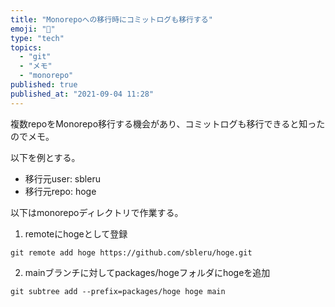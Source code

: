 ```yaml
---
title: "Monorepoへの移行時にコミットログも移行する"
emoji: "🚝"
type: "tech"
topics:
  - "git"
  - "メモ"
  - "monorepo"
published: true
published_at: "2021-09-04 11:28"
---
```


複数repoをMonorepo移行する機会があり、コミットログも移行できると知ったのでメモ。

以下を例とする。
- 移行元user: sbleru
- 移行元repo: hoge

以下はmonorepoディレクトリで作業する。

1. remoteにhogeとして登録
```
git remote add hoge https://github.com/sbleru/hoge.git
```
2. mainブランチに対してpackages/hogeフォルダにhogeを追加
```
git subtree add --prefix=packages/hoge hoge main
```
